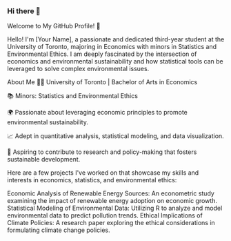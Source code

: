### Hi there 👋

Welcome to My GitHub Profile! 🌟

Hello! I'm [Your Name], a passionate and dedicated third-year student at the University of Toronto, majoring in Economics with minors in Statistics and Environmental Ethics. I am deeply fascinated by the intersection of economics and environmental sustainability and how statistical tools can be leveraged to solve complex environmental issues.

About Me
👨‍🎓 University of Toronto | Bachelor of Arts in Economics

📚 Minors: Statistics and Environmental Ethics

🌍 Passionate about leveraging economic principles to promote environmental sustainability.

📈 Adept in quantitative analysis, statistical modeling, and data visualization.

💼 Aspiring to contribute to research and policy-making that fosters sustainable development.

Here are a few projects I've worked on that showcase my skills and interests in economics, statistics, and environmental ethics:

Economic Analysis of Renewable Energy Sources: An econometric study examining the impact of renewable energy adoption on economic growth.
Statistical Modeling of Environmental Data: Utilizing R to analyze and model environmental data to predict pollution trends.
Ethical Implications of Climate Policies: A research paper exploring the ethical considerations in formulating climate change policies.

